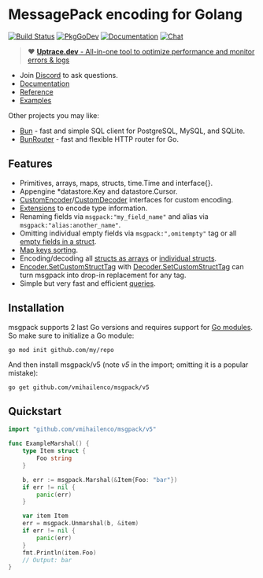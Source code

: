 # MessagePack encoding for Golang

[![Build Status](https://travis-ci.org/vmihailenco/msgpack.svg)](https://travis-ci.org/vmihailenco/msgpack)
[![PkgGoDev](https://pkg.go.dev/badge/github.com/vmihailenco/msgpack/v5)](https://pkg.go.dev/github.com/vmihailenco/msgpack/v5)
[![Documentation](https://img.shields.io/badge/msgpack-documentation-informational)](https://msgpack.uptrace.dev/)
[![Chat](https://discordapp.com/api/guilds/752070105847955518/widget.png)](https://discord.gg/rWtp5Aj)

> :heart:
> [**Uptrace.dev** - All-in-one tool to optimize performance and monitor errors & logs](https://uptrace.dev/?utm_source=gh-msgpack&utm_campaign=gh-msgpack-var2)

- Join [Discord](https://discord.gg/rWtp5Aj) to ask questions.
- [Documentation](https://msgpack.uptrace.dev)
- [Reference](https://pkg.go.dev/github.com/vmihailenco/msgpack/v5)
- [Examples](https://pkg.go.dev/github.com/vmihailenco/msgpack/v5#pkg-examples)

Other projects you may like:

- [Bun](https://bun.uptrace.dev) - fast and simple SQL client for PostgreSQL, MySQL, and SQLite.
- [BunRouter](https://bunrouter.uptrace.dev/) - fast and flexible HTTP router for Go.

## Features

- Primitives, arrays, maps, structs, time.Time and interface{}.
- Appengine \*datastore.Key and datastore.Cursor.
- [CustomEncoder]/[CustomDecoder] interfaces for custom encoding.
- [Extensions](https://pkg.go.dev/github.com/vmihailenco/msgpack/v5#example-RegisterExt) to encode
  type information.
- Renaming fields via `msgpack:"my_field_name"` and alias via `msgpack:"alias:another_name"`.
- Omitting individual empty fields via `msgpack:",omitempty"` tag or all
  [empty fields in a struct](https://pkg.go.dev/github.com/vmihailenco/msgpack/v5#example-Marshal-OmitEmpty).
- [Map keys sorting](https://pkg.go.dev/github.com/vmihailenco/msgpack/v5#Encoder.SetSortMapKeys).
- Encoding/decoding all
  [structs as arrays](https://pkg.go.dev/github.com/vmihailenco/msgpack/v5#Encoder.UseArrayEncodedStructs)
  or
  [individual structs](https://pkg.go.dev/github.com/vmihailenco/msgpack/v5#example-Marshal-AsArray).
- [Encoder.SetCustomStructTag] with [Decoder.SetCustomStructTag] can turn msgpack into drop-in
  replacement for any tag.
- Simple but very fast and efficient
  [queries](https://pkg.go.dev/github.com/vmihailenco/msgpack/v5#example-Decoder.Query).

[customencoder]: https://pkg.go.dev/github.com/vmihailenco/msgpack/v5#CustomEncoder
[customdecoder]: https://pkg.go.dev/github.com/vmihailenco/msgpack/v5#CustomDecoder
[encoder.setcustomstructtag]:
  https://pkg.go.dev/github.com/vmihailenco/msgpack/v5#Encoder.SetCustomStructTag
[decoder.setcustomstructtag]:
  https://pkg.go.dev/github.com/vmihailenco/msgpack/v5#Decoder.SetCustomStructTag

## Installation

msgpack supports 2 last Go versions and requires support for
[Go modules](https://github.com/golang/go/wiki/Modules). So make sure to initialize a Go module:

```shell
go mod init github.com/my/repo
```

And then install msgpack/v5 (note _v5_ in the import; omitting it is a popular mistake):

```shell
go get github.com/vmihailenco/msgpack/v5
```

## Quickstart

```go
import "github.com/vmihailenco/msgpack/v5"

func ExampleMarshal() {
    type Item struct {
        Foo string
    }

    b, err := msgpack.Marshal(&Item{Foo: "bar"})
    if err != nil {
        panic(err)
    }

    var item Item
    err = msgpack.Unmarshal(b, &item)
    if err != nil {
        panic(err)
    }
    fmt.Println(item.Foo)
    // Output: bar
}
```
